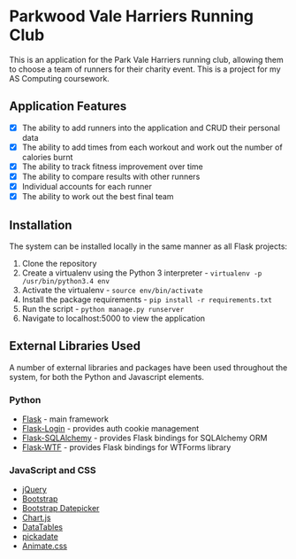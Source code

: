 Parkwood Vale Harriers Running Club
===============================
This is an application for the Park Vale Harriers running club,
allowing them to choose a team of runners for their charity event. This is a project for my AS Computing coursework.

Application Features
---------------------
- [X] The ability to add runners into the application and CRUD their personal data
- [X] The ability to add times from each workout and work out the number of calories burnt
- [X] The ability to track fitness improvement over time
- [X] The ability to compare results with other runners
- [X] Individual accounts for each runner
- [X] The ability to work out the best final team

Installation
------------
The system can be installed locally in the same manner as all Flask projects:

1. Clone the repository
2. Create a virtualenv using the Python 3 interpreter - `virtualenv -p /usr/bin/python3.4 env`
3. Activate the virtualenv - `source env/bin/activate`
4. Install the package requirements - `pip install -r requirements.txt`
5. Run the script - `python manage.py runserver`
6. Navigate to localhost:5000 to view the application

External Libraries Used
-----------------------
A number of external libraries and packages have been used throughout the system, for both the Python and Javascript elements.

### Python
- [Flask](https://github.com/mitsuhiko/flask) - main framework
- [Flask-Login](https://github.com/maxcountryman/flask-login/) - provides auth cookie management
- [Flask-SQLAlchemy](https://github.com/mitsuhiko/flask-sqlalchemy) - provides Flask bindings for SQLAlchemy ORM
- [Flask-WTF](https://github.com/lepture/flask-wtf) - provides Flask bindings for WTForms library

### JavaScript and CSS
- [jQuery](https://github.com/jquery/jquery)
- [Bootstrap](https://github.com/twbs/bootstrap)
- [Bootstrap Datepicker](https://github.com/eternicode/bootstrap-datepicker)
- [Chart.js](https://github.com/nnnick/Chart.js/)
- [DataTables](https://github.com/DataTables/DataTables)
- [pickadate](https://github.com/amsul/pickadate.js/)
- [Animate.css](https://github.com/daneden/animate.css)
